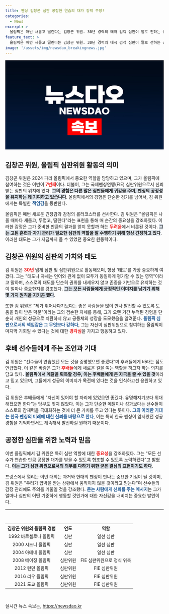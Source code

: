 ```yaml
---
title: 펜싱 김창곤 심판 공정한 연습의 대가 강력 주장!
categories:
  - News
excerpt: >
  올림픽은 매번 새롭고 떨린다는 김창곤 위원. 30년 경력의 태극 검객 심판이 말로 전하는 공정함의 가치와 후배들에 대한 응원. 이번 파리 올림픽에서의 그의 포부는 무엇일까? 클릭하여 그의 이야기를 들어보세요!
feature_text: >
  올림픽은 매번 새롭고 떨린다는 김창곤 위원. 30년 경력의 태극 검객 심판이 말로 전하는 공정함의 가치와 후배들에 대한 응원. 이번 파리 올림픽에서의 그의 포부는 무엇일까? 클릭하여 그의 이야기를 들어보세요!
image: '/assets/img/newsdao_breakingnews.jpg'
---
```


<p><img src="/assets/img/newsdao_breakingnews.jpg" alt="ranknews 속보" /></p>

<h2 data-ke-size="size26">김창곤 위원, 올림픽 심판위원 활동의 의미</h2>

<p data-ke-size="size16">김창곤 위원은 2024 파리 올림픽에서 중요한 역할을 담당하고 있으며, 그가 올림픽에 참여하는 것은 이번이 <b><span style="color: #ee2323;">7번째</span></b>이다. 더불어, 그는 국제펜싱연맹(FIE) 심판위원으로서 신뢰받는 심판의 위치에 있다. <b><span style="background-color: #21538527;">그의 경험은 다른 많은 심판들에게 귀감을 주며, 펜싱의 공정성을 유지하는 데 기여하고 있습니다</span></b>. 올림픽에서의 경험은 단순한 경기를 넘어서, 김 위원에게는 특별한 <b><span style="color: #1a5490;">책임감</span></b>을 동반한다.</p>

<p data-ke-size="size16">올림픽은 매번 새로운 긴장감과 감정의 롤러코스터를 선사한다. 김 위원은 "올림픽은 나올 때마다 새롭고, 두렵고, 떨린다"라는 표현을 통해 매 순간의 중요성을 강조하였다. 이러한 감정은 그가 준비한 만큼의 결과를 얻지 못할까 하는 <b><span style="color: #ee2323;">두려움</span></b>에서 비롯된 것이다. <b><span style="background-color: #21538527;">그는 고된 훈련과 자기 관리가 필요한 심판의 역할을 잘 수행하기 위해 항상 긴장하고 있다</span></b>. 이러한 태도는 그가 지금까지 올 수 있었던 중요한 원동력이다.</p>

<h2 data-ke-size="size26">김창곤 위원의 심판의 가치와 태도</h2>

<p data-ke-size="size16">김 위원은 <b><span style="color: #ee2323;">30년</span></b> 넘게 심판 및 심판위원으로 활동해오며, 항상 '태도'를 가장 중요하게 여겼다. 그는 "태도나 자세는 언어와 관계 없이 모두가 동일하게 평가할 수 있는 영역"이라고 말하며, 스스로의 태도를 단순히 권위를 내세우지 않고 존중을 기반으로 유지하는 것이 얼마나 중요한지를 강조했다. <b><span style="background-color: #21538527;">그는 모든 사람들에게 긍정적인 이미지를 남기기 위해 몇 가지 원칙을 지키곤 했다</span></b>.</p>

<p data-ke-size="size16">또한 김 위원은 "제가 뛰어나다기보다는 좋은 사람들을 많이 만나 발전할 수 있도록 도움을 많이 받은 덕분"이라는 그의 겸손한 자세를 통해, 그가 오랜 기간 누적된 경험을 단순히 개인의 성공으로 치환하지 않고 공동체의 성장을 도모했음을 알려준다. <b><span style="color: #1a5490;">올림픽 심판으로서의 책임감은 그 무엇보다 강하다</span></b>, 그는 자신이 심판위원으로 참여하는 올림픽이 마지막 기회일 수 있다는 것에 대한 <b><span style="color: #ee2323;">경각심</span></b>을 가지고 행동하고 있다.</p>

<h2 data-ke-size="size26">후배 선수들에게 주는 조언과 기대</h2>

<p data-ke-size="size16">김 위원은 "선수들이 연습했던 모든 것을 증명했으면 좋겠다"며 후배들에게 바라는 점도 언급했다. 이 같은 바람은 그가 <b><span style="color: #ee2323;">후배들</span></b>에게 새로운 길을 여는 역할을 하고자 하는 의지를 담고 있다. <b><span style="background-color: #21538527;">올림픽에서 메달을 획득할 경우, 이는 후배들에게 큰 자극을 줄 수 있을 것</span></b>이라고 믿고 있으며, 그들에게 성공의 이미지가 목전에 있다는 것을 인식하고선 응원하고 있다.</p>

<p data-ke-size="size16">김 위원은 후배들에게 "자신이 있어야 할 자리에 있었으면 좋겠다. 유명해지기보다 위대해졌으면 한다"는 당부도 잊지 않았다. 이는 그가 단순한 메달이나 성과보다는 선수들이 스스로의 잠재력을 극대화하는 것에 더 큰 가치를 두고 있다는 뜻이다. <b><span style="color: #1a5490;">그의 이러한 기대는 한국 펜싱의 미래에 대한 신뢰를 바탕으로 한다</span></b>, 이는 특히 한국 펜싱이 앞서왔던 성공 경험을 기억하면서도 계속해서 발전하길 원하기 때문이다.</p>

<h2 data-ke-size="size26">공정한 심판을 위한 노력과 믿음</h2>

<p data-ke-size="size16">이번 올림픽에서 김 위원은 특히 심판 역할에 대한 <b><span style="color: #ee2323;">중요성</span></b>을 강조하였다. 그는 "모든 선수가 연습한 만큼 공정한 대가를 받을 수 있도록 협조할 수 있도록 노력하겠다"고 밝혔다. <b><span style="background-color: #21538527;">이는 그가 심판 위원으로서의 의무를 다하기 위한 굳은 결심의 표현이기도 하다</span></b>.</p>

<p data-ke-size="size16">프랑스에서 열리는 이번 대회는 과거와 현대의 펜싱이 만나는 중요한 기점이 될 것이며, 김 위원은 "우리가 압박을 받는 상황에서 움직이지 않을 것이라고 믿는다"며 선수들의 감정 관리에도 주의를 기울일 것을 강조했다. <b><span style="color: #1a5490;">듣는 사람에게 신뢰를 주는 메시지</span></b>는 그가 얼마나 심판의 어떤 기준하에 행동할 것인가에 대한 자신감을 내비치는 중요한 발언이다.</p>

<hr>

<p data-ke-size="size16">&nbsp;</p>

<table style="width: 100%;">
  <tr>
    <th style="text-align: center;"><b>김창곤 위원의 올림픽 경험</b></th>
    <th style="text-align: center;"><b>연도</b></th>
    <th style="text-align: center;"><b>역할</b></th>
  </tr>
  <tr>
    <td style="text-align: center;">1992 바르셀로나 올림픽</td>
    <td style="text-align: center;">심판</td>
    <td style="text-align: center;">일선 심판</td>
  </tr>
  <tr>
    <td style="text-align: center;">2000 시드니 올림픽</td>
    <td style="text-align: center;">심판</td>
    <td style="text-align: center;">일선 심판</td>
  </tr>
  <tr>
    <td style="text-align: center;">2004 아테네 올림픽</td>
    <td style="text-align: center;">심판</td>
    <td style="text-align: center;">일선 심판</td>
  </tr>
  <tr>
    <td style="text-align: center;">2008 베이징 올림픽</td>
    <td style="text-align: center;">심판위원</td>
    <td style="text-align: center;">FIE 심판위원으로 정식 위촉</td>
  </tr>
  <tr>
    <td style="text-align: center;">2012 런던 올림픽</td>
    <td style="text-align: center;">심판위원</td>
    <td style="text-align: center;">FIE 심판위원</td>
  </tr>
  <tr>
    <td style="text-align: center;">2016 리우 올림픽</td>
    <td style="text-align: center;">심판위원</td>
    <td style="text-align: center;">FIE 심판위원</td>
  </tr>
  <tr>
    <td style="text-align: center;">2021 도쿄 올림픽</td>
    <td style="text-align: center;">심판위원</td>
    <td style="text-align: center;">FIE 심판위원</td>
  </tr>
</table>

<p data-ke-size="size16">&nbsp;</p>
실시간 뉴스 속보는, <a href="https://newsdao.kr" rel="dofollow">https://newsdao.kr</a>


